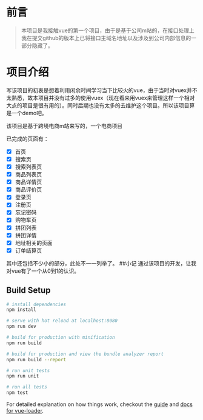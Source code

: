 # 前言

> 本项目是我接触vue的第一个项目，由于是基于公司m站的，在接口处理上我在提交github的版本上已将接口主域名地址以及涉及到公司内部信息的一部分隐藏了。

# 项目介绍
写该项目的初衷是想着利用闲余时间学习当下比较火的vue，由于当时对vuex并不太熟悉，故本项目并没有过多的使用vuex（现在看来用vuex来管理这样一个相对大点的项目是很有用的）。同时后期也没有太多的去维护这个项目。所以该项目算是一个demo吧。

该项目是基于跨境电商m站来写的，一个电商项目

已完成的页面有：
* [x] 首页
* [x] 搜索页
* [x] 搜索列表页
* [x] 商品列表页
* [x] 商品详情页
* [x] 商品评价页
* [x] 登录页
* [x] 注册页
* [x] 忘记密码
* [x] 购物车页
* [x] 拼团列表
* [x] 拼团详情
* [x] 地址相关的页面
* [x] 订单结算页

其中还包括不少小的部分，此处不一一列举了。
##小记
通过该项目的开发，让我对vue有了一个从0到1的认识。
## Build Setup

``` bash
# install dependencies
npm install

# serve with hot reload at localhost:8080
npm run dev

# build for production with minification
npm run build

# build for production and view the bundle analyzer report
npm run build --report

# run unit tests
npm run unit

# run all tests
npm test
```

For detailed explanation on how things work, checkout the [guide](http://vuejs-templates.github.io/webpack/) and [docs for vue-loader](http://vuejs.github.io/vue-loader).


